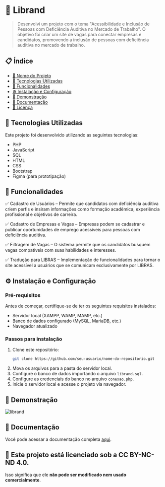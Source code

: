 # 📌 Librand

> Desenvolvi um projeto com o tema "Acessibilidade e Inclusão de Pessoas com Deficiência Auditiva no Mercado de Trabalho". O objetivo foi criar um site de vagas para conectar empresas e candidatos, promovendo a inclusão de pessoas com deficiência auditiva no mercado de trabalho.

## 📋 Índice

- [📌 Nome do Projeto](#-Librand)
- [🚀 Tecnologias Utilizadas](#-tecnologias-utilizadas)
- [📖 Funcionalidades](#-funcionalidades)
- [⚙️ Instalação e Configuração](#%EF%B8%8F-instalação-e-configuração)
- [📸 Demonstração](#-demonstração)
- [📑 Documentação](#-documentação)
- [📄 Licença](#-licença)

## 🚀 Tecnologias Utilizadas

Este projeto foi desenvolvido utilizando as seguintes tecnologias:

- PHP
- JavaScript
- SQL
- HTML
- CSS
- Bootstrap
- Figma (para prototipação)

## 📖 Funcionalidades

✅ Cadastro de Usuários – Permite que candidatos com deficiência auditiva criem perfis e insiram informações como formação acadêmica, experiência profissional e objetivos de carreira.

✅ Cadastro de Empresas e Vagas – Empresas podem se cadastrar e publicar oportunidades de emprego acessíveis para pessoas com deficiência auditiva.

✅ Filtragem de Vagas – O sistema permite que os candidatos busquem vagas compatíveis com suas habilidades e interesses.

✅ Tradução para LIBRAS – Implementação de funcionalidades para tornar o site acessível a usuários que se comunicam exclusivamente por LIBRAS.

## ⚙️ Instalação e Configuração

### Pré-requisitos

Antes de começar, certifique-se de ter os seguintes requisitos instalados:

- Servidor local (XAMPP, WAMP, MAMP, etc.)
- Banco de dados configurado (MySQL, MariaDB, etc.)
- Navegador atualizado

### Passos para instalação

1. Clone este repositório:
   ```sh
   git clone https://github.com/seu-usuario/nome-do-repositorio.git
   ```
2. Mova os arquivos para a pasta do servidor local.
3. Configure o banco de dados importando o arquivo `librand.sql`.
4. Configure as credenciais do banco no arquivo `conexao.php`.
5. Inicie o servidor local e acesse o projeto via navegador.

## 📸 Demonstração

![librand](https://github.com/user-attachments/assets/c7a3e534-0926-499f-9078-c68fdc7b51b9)

## 📑 Documentação

Você pode acessar a documentação completa [aqui](./TCC.pdf).

## 📄 Este projeto está licenciado sob a **CC BY-NC-ND 4.0**.

Isso significa que ele **não pode ser modificado nem usado comercialmente**.  


